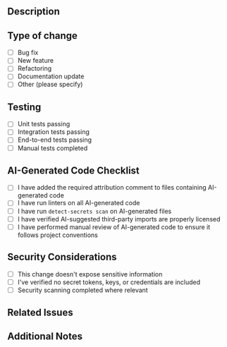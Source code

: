 ## Description
<!-- Provide a brief summary of the changes in this PR -->

## Type of change
- [ ] Bug fix
- [ ] New feature
- [ ] Refactoring
- [ ] Documentation update
- [ ] Other (please specify)

## Testing
<!-- Describe the tests you ran to verify your changes -->
- [ ] Unit tests passing
- [ ] Integration tests passing
- [ ] End-to-end tests passing
- [ ] Manual tests completed

## AI-Generated Code Checklist
<!-- If you used Anthropic Claude or GitHub Copilot powered by Claude to generate any part of this PR -->
- [ ] I have added the required attribution comment to files containing AI-generated code
- [ ] I have run linters on all AI-generated code
- [ ] I have run `detect-secrets scan` on AI-generated files
- [ ] I have verified AI-suggested third-party imports are properly licensed
- [ ] I have performed manual review of AI-generated code to ensure it follows project conventions

## Security Considerations
- [ ] This change doesn't expose sensitive information
- [ ] I've verified no secret tokens, keys, or credentials are included
- [ ] Security scanning completed where relevant

## Related Issues
<!-- Link to related issues or tickets this PR addresses -->

## Additional Notes
<!-- Add any other context about the PR here -->
